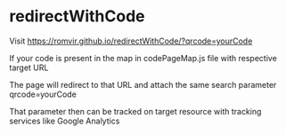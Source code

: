 # redirectWithCode

Visit https://romvir.github.io/redirectWithCode/?qrcode=yourCode

If your code is present in the map in codePageMap.js file with respective target URL

The page will redirect to that URL and attach the same search parameter qrcode=yourCode

That parameter then can be tracked on target resource with tracking services like Google Analytics
